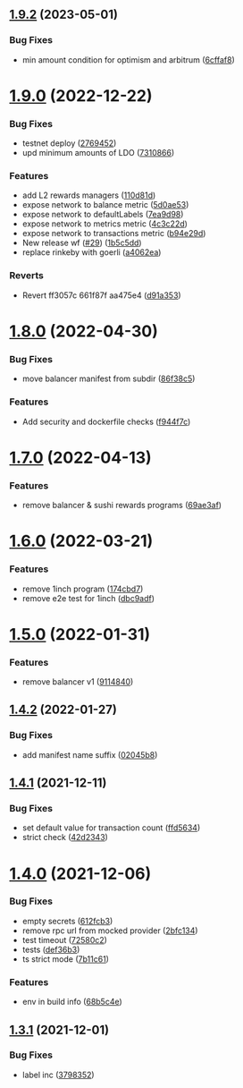 ## [1.9.2](https://github.com/lidofinance/lido-reward-allocation-bot/compare/1.9.0...1.9.2) (2023-05-01)


### Bug Fixes

* min amount condition for optimism and arbitrum ([6cffaf8](https://github.com/lidofinance/lido-reward-allocation-bot/commit/6cffaf84bbefe892834f8ecff6939ed3e3384143))



# [1.9.0](https://github.com/lidofinance/lido-reward-allocation-bot/compare/1.8.0...1.9.0) (2022-12-22)


### Bug Fixes

* testnet deploy ([2769452](https://github.com/lidofinance/lido-reward-allocation-bot/commit/276945296c4295ba62dfec2cbdc78a7ed74d07eb))
* upd minimum amounts of LDO ([7310866](https://github.com/lidofinance/lido-reward-allocation-bot/commit/7310866ae85aed40304210a65271e3b1a6e96283))


### Features

* add L2 rewards managers ([110d81d](https://github.com/lidofinance/lido-reward-allocation-bot/commit/110d81d3470ac40ed1243a3efc6b6aff6e03068b))
* expose network to balance metric ([5d0ae53](https://github.com/lidofinance/lido-reward-allocation-bot/commit/5d0ae53252d785476abd2cc6339eb235c9b2e7d6))
* expose network to defaultLabels ([7ea9d98](https://github.com/lidofinance/lido-reward-allocation-bot/commit/7ea9d98e58c407a8f067c98a1424d76175d7ca5a))
* expose network to metrics metric ([4c3c22d](https://github.com/lidofinance/lido-reward-allocation-bot/commit/4c3c22d2abbb6807a14079f4bd74c0d5ceeac60d))
* expose network to transactions metric ([b94e29d](https://github.com/lidofinance/lido-reward-allocation-bot/commit/b94e29d57368da04f16ddf85adecc5800eb16e49))
* New release wf ([#29](https://github.com/lidofinance/lido-reward-allocation-bot/issues/29)) ([1b5c5dd](https://github.com/lidofinance/lido-reward-allocation-bot/commit/1b5c5dd3625a8bc72c6bd55c5209ccefb8ab58ac))
* replace rinkeby with goerli ([a4062ea](https://github.com/lidofinance/lido-reward-allocation-bot/commit/a4062ea3d9f5a3516416ea3a62f81d8238c44328))


### Reverts

* Revert ff3057c 661f87f aa475e4 ([d91a353](https://github.com/lidofinance/lido-reward-allocation-bot/commit/d91a35334c08e264e2d5372954ac7e739d5bcfe2))



# [1.8.0](https://github.com/lidofinance/lido-reward-allocation-bot/compare/1.7.0...1.8.0) (2022-04-30)


### Bug Fixes

* move balancer manifest from subdir ([86f38c5](https://github.com/lidofinance/lido-reward-allocation-bot/commit/86f38c55557c84b31d5f9a00b8ec3a575fe21131))


### Features

* Add security and dockerfile checks ([f944f7c](https://github.com/lidofinance/lido-reward-allocation-bot/commit/f944f7c78596a31c45168b3554759de1073e9d8d))



# [1.7.0](https://github.com/lidofinance/lido-reward-allocation-bot/compare/1.6.0...1.7.0) (2022-04-13)


### Features

* remove balancer & sushi rewards programs ([69ae3af](https://github.com/lidofinance/lido-reward-allocation-bot/commit/69ae3afc539e6f7cf5c039955ff59eaaf30f25fd))



# [1.6.0](https://github.com/lidofinance/lido-reward-allocation-bot/compare/1.5.0...1.6.0) (2022-03-21)


### Features

* remove 1inch program ([174cbd7](https://github.com/lidofinance/lido-reward-allocation-bot/commit/174cbd7ba9f4fdad57f2afc32191c181ee76a6c0))
* remove e2e test for 1inch ([dbc9adf](https://github.com/lidofinance/lido-reward-allocation-bot/commit/dbc9adf16ab272871582cec39477781cb205163c))



# [1.5.0](https://github.com/lidofinance/lido-reward-allocation-bot/compare/1.4.2...1.5.0) (2022-01-31)


### Features

* remove balancer v1 ([9114840](https://github.com/lidofinance/lido-reward-allocation-bot/commit/9114840f89d37c1ff4bfa4f0f206a3554acf9f93))



## [1.4.2](https://github.com/lidofinance/lido-reward-allocation-bot/compare/1.4.1...1.4.2) (2022-01-27)


### Bug Fixes

* add manifest name suffix ([02045b8](https://github.com/lidofinance/lido-reward-allocation-bot/commit/02045b8cbf46f7b7ab346e2c99f512601c5d8a93))



## [1.4.1](https://github.com/lidofinance/lido-reward-allocation-bot/compare/1.4.0...1.4.1) (2021-12-11)


### Bug Fixes

* set default value for transaction count ([ffd5634](https://github.com/lidofinance/lido-reward-allocation-bot/commit/ffd5634dbe964ce739cdba72e73d3461d7465cc4))
* strict check ([42d2343](https://github.com/lidofinance/lido-reward-allocation-bot/commit/42d2343947b8876fa4c2e3d0a45ccfcad056441a))



# [1.4.0](https://github.com/lidofinance/lido-reward-allocation-bot/compare/1.3.1...1.4.0) (2021-12-06)


### Bug Fixes

* empty secrets ([612fcb3](https://github.com/lidofinance/lido-reward-allocation-bot/commit/612fcb380acc2a33e68e3f9542f80c9c88c6f2a8))
* remove rpc url from mocked provider ([2bfc134](https://github.com/lidofinance/lido-reward-allocation-bot/commit/2bfc1349c5046025a917f591953b1a900b625dc8))
* test timeout ([72580c2](https://github.com/lidofinance/lido-reward-allocation-bot/commit/72580c2857ee62623e0fbea5cdf816f4a01764bd))
* tests ([def36b3](https://github.com/lidofinance/lido-reward-allocation-bot/commit/def36b3d2259f4d8e59aae9fe40604851d341c80))
* ts strict mode ([7b11c61](https://github.com/lidofinance/lido-reward-allocation-bot/commit/7b11c610b591558a0defc61c2cfe934545eb10dc))


### Features

* env in build info ([68b5c4e](https://github.com/lidofinance/lido-reward-allocation-bot/commit/68b5c4e46564bf46b193b72f472c3002615d819b))



## [1.3.1](https://github.com/lidofinance/lido-reward-allocation-bot/compare/1.3.0...1.3.1) (2021-12-01)


### Bug Fixes

* label inc ([3798352](https://github.com/lidofinance/lido-reward-allocation-bot/commit/379835254a29e3bfa07b4efb14c195f040f74b14))



